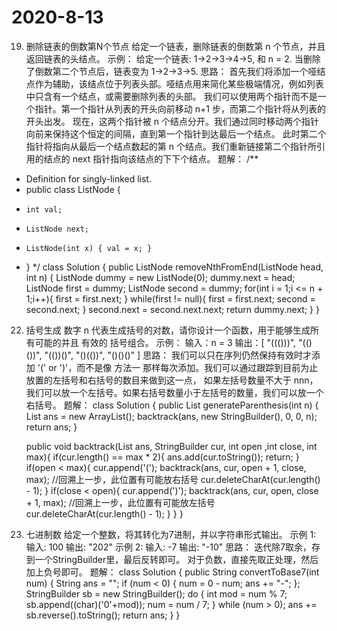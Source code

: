 # 2020-8-13
19. 删除链表的倒数第N个节点
    给定一个链表，删除链表的倒数第 n 个节点，并且返回链表的头结点。
    示例：
    给定一个链表: 1->2->3->4->5, 和 n = 2.
    当删除了倒数第二个节点后，链表变为 1->2->3->5.
思路：
    首先我们将添加一个哑结点作为辅助，该结点位于列表头部。哑结点用来简化某些极端情况，例如列表中只含有一个结点，或需要删除列表的头部。
    我们可以使用两个指针而不是一个指针。第一个指针从列表的开头向前移动 n+1 步，而第二个指针将从列表的开头出发。
    现在，这两个指针被 n 个结点分开。我们通过同时移动两个指针向前来保持这个恒定的间隔，直到第一个指针到达最后一个结点。
    此时第二个指针将指向从最后一个结点数起的第 n 个结点。我们重新链接第二个指针所引用的结点的 next 指针指向该结点的下下个结点。
题解：
/**
 * Definition for singly-linked list.
 * public class ListNode {
 *     int val;
 *     ListNode next;
 *     ListNode(int x) { val = x; }
 * }
 */
class Solution {
    public ListNode removeNthFromEnd(ListNode head, int n) {
        ListNode dummy = new ListNode(0);
        dummy.next = head;
        ListNode first = dummy;
        ListNode second = dummy;
        for(int i = 1;i <= n + 1;i++){
            first = first.next;
        }
        while(first != null){
            first = first.next;
            second = second.next;
        }
        second.next = second.next.next;
        return dummy.next;
    }
}

22. 括号生成
    数字 n 代表生成括号的对数，请你设计一个函数，用于能够生成所有可能的并且 有效的 括号组合。
    示例：
    输入：n = 3
    输出：[
           "((()))",
           "(()())",
           "(())()",
           "()(())",
           "()()()"
         ]
思路：
    我们可以只在序列仍然保持有效时才添加 '(' or ')'，而不是像 方法一 那样每次添加。我们可以通过跟踪到目前为止放置的左括号和右括号的数目来做到这一点，
    如果左括号数量不大于 nnn，我们可以放一个左括号。如果右括号数量小于左括号的数量，我们可以放一个右括号。
题解：
class Solution {
    public List<String> generateParenthesis(int n) {
        List<String> ans = new ArrayList();
        backtrack(ans, new StringBuilder(), 0, 0, n);
        return ans;
    }

    public void backtrack(List<String> ans, StringBuilder cur, int open ,int close, int max){
        if(cur.length() == max * 2){
            ans.add(cur.toString());
            return;
        }
        if(open < max){
            cur.append('(');
            backtrack(ans, cur, open + 1, close, max);
            //回溯上一步，此位置有可能放右括号
            cur.deleteCharAt(cur.length() - 1);
        }
        if(close < open){
            cur.append(')');
            backtrack(ans, cur, open, close + 1, max);
            //回溯上一步，此位置有可能放左括号
            cur.deleteCharAt(cur.length() - 1);
        }
    }
}

504. 七进制数
    给定一个整数，将其转化为7进制，并以字符串形式输出。
    示例 1:
    输入: 100
    输出: "202"
    示例 2:
    输入: -7
    输出: "-10"
思路：
    迭代除7取余，存到一个StringBuilder里，最后反转即可。
    对于负数，直接先取正处理，然后加上负号即可。
题解：
class Solution {
    public String convertToBase7(int num) {
        String ans = "";
        if (num < 0) {
            num = 0 - num;
            ans += "-";
        };
        StringBuilder sb = new StringBuilder();
        do {
            int mod = num % 7;
            sb.append((char)('0'+mod));
            num = num / 7;
        } while (num > 0);
        ans += sb.reverse().toString();
        return ans;
    }
}
